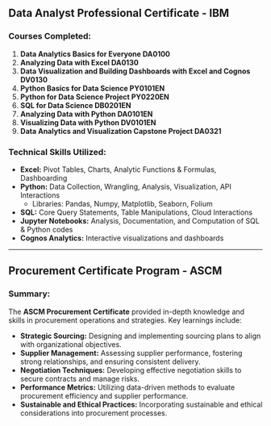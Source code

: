 ## **Data Analyst Professional Certificate - IBM**

### **Courses Completed:**
1) **Data Analytics Basics for Everyone DA0100**  
2) **Analyzing Data with Excel DA0130**  
3) **Data Visualization and Building Dashboards with Excel and Cognos DV0130**  
4) **Python Basics for Data Science PY0101EN**  
5) **Python for Data Science Project PY0220EN**  
6) **SQL for Data Science DB0201EN**  
7) **Analyzing Data with Python DA0101EN**  
8) **Visualizing Data with Python DV0101EN**  
9) **Data Analytics and Visualization Capstone Project DA0321**

### **Technical Skills Utilized:**
- **Excel:** Pivot Tables, Charts, Analytic Functions & Formulas, Dashboarding  
- **Python:** Data Collection, Wrangling, Analysis, Visualization, API Interactions  
  - Libraries: Pandas, Numpy, Matplotlib, Seaborn, Folium  
- **SQL:** Core Query Statements, Table Manipulations, Cloud Interactions  
- **Jupyter Notebooks:** Analysis, Documentation, and Computation of SQL & Python codes  
- **Cognos Analytics:** Interactive visualizations and dashboards  

---

## **Procurement Certificate Program - ASCM**

### **Summary:**
The **ASCM Procurement Certificate** provided in-depth knowledge and skills in procurement operations and strategies. Key learnings include:  
- **Strategic Sourcing:** Designing and implementing sourcing plans to align with organizational objectives.  
- **Supplier Management:** Assessing supplier performance, fostering strong relationships, and ensuring consistent delivery.  
- **Negotiation Techniques:** Developing effective negotiation skills to secure contracts and manage risks.  
- **Performance Metrics:** Utilizing data-driven methods to evaluate procurement efficiency and supplier performance.  
- **Sustainable and Ethical Practices:** Incorporating sustainable and ethical considerations into procurement processes.

